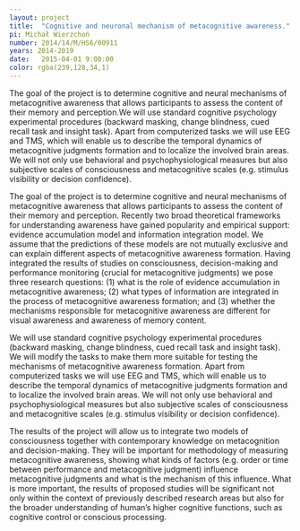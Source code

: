 ```yaml
---
layout: project
title:  "Cognitive and neuronal mechanism of metacognitive awareness."
pi: Michał Wierzchoń
number: 2014/14/M/HS6/00911
years: 2014-2019
date:   2015-04-01 9:00:00
color: rgba(239,128,34,1)
---
```


The goal of the project is to determine cognitive and neural mechanisms of metacognitive awareness that allows participants to assess the content of their memory and perception.We will use standard cognitive psychology experimental procedures (backward masking, change blindness, cued recall task and insight task). Apart from computerized tasks we will use EEG and TMS, which will enable us to describe the temporal dynamics of metacognitive judgments formation and to localize the involved brain areas. We will not only use behavioral and psychophysiological measures but also subjective scales of consciousness and metacognitive scales (e.g. stimulus visibility or decision confidence).


The goal of the project is to determine cognitive and neural mechanisms of metacognitive awareness that allows participants to assess the content of their memory and perception. Recently two broad theoretical frameworks for understanding awareness have gained popularity and empirical support: evidence accumulation model and information integration model. We assume that the predictions of these models are not mutually exclusive and can explain different aspects of metacognitive awareness formation. Having integrated the results of studies on consciousness, decision-making and performance monitoring (crucial for metacognitive judgments) we pose three research questions: (1) what is the role of evidence accumulation in metacognitive awareness; (2) what types of information are integrated in the process of metacognitive awareness formation; and (3) whether the mechanisms responsible for metacognitive awareness are different for visual awareness and awareness of memory content.

We will use standard cognitive psychology experimental procedures (backward masking, change blindness, cued recall task and insight task). We will modify the tasks to make them more suitable for testing the mechanisms of metacognitive awareness formation. Apart from computerized tasks we will use EEG and TMS, which will enable us to describe the temporal dynamics of metacognitive judgments formation and to localize the involved brain areas. We will not only use behavioral and psychophysiological measures but also subjective scales of consciousness and metacognitive scales (e.g. stimulus visibility or decision confidence).

The results of the project will allow us to integrate two models of consciousness together with contemporary knowledge on metacognition and decision-making. They will be important for methodology of measuring metacognitive awareness, showing what kinds of factors (e.g. order or time between performance and metacognitive judgment) influence metacognitive judgments and what is the mechanism of this influence. What is more important, the results of proposed studies will be significant not only within the context of previously described research areas but also for the broader understanding of human’s higher cognitive functions, such as cognitive control or conscious processing.
